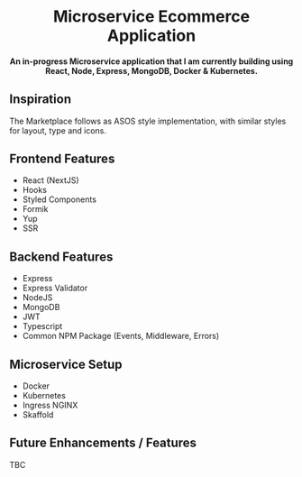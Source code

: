 <h1 align="center">
  Microservice Ecommerce Application
  <br>
</h1>

<h4 align="center">An in-progress Microservice application that I am currently building using React, Node, Express, MongoDB, Docker & Kubernetes.</h4>

## Inspiration

The Marketplace follows as ASOS style implementation, with similar styles for layout, type and icons.

## Frontend Features

- React (NextJS)
- Hooks
- Styled Components
- Formik
- Yup
- SSR

## Backend Features

- Express
- Express Validator
- NodeJS
- MongoDB
- JWT
- Typescript
- Common NPM Package (Events, Middleware, Errors)

## Microservice Setup

- Docker
- Kubernetes
- Ingress NGINX
- Skaffold

## Future Enhancements / Features

TBC
